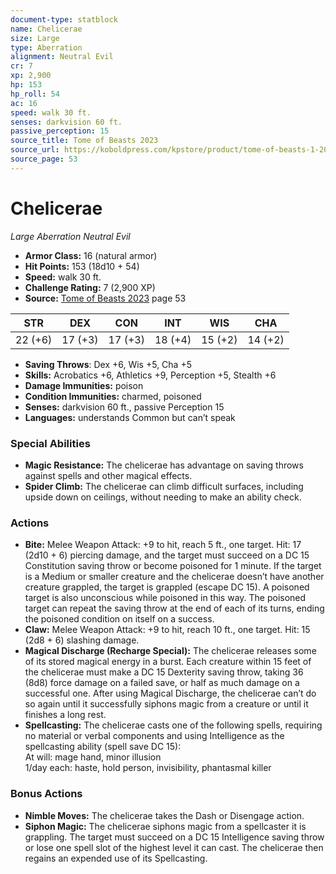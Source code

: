 ```yaml
---
document-type: statblock
name: Chelicerae
size: Large
type: Aberration
alignment: Neutral Evil
cr: 7
xp: 2,900
hp: 153
hp_roll: 54
ac: 16
speed: walk 30 ft.
senses: darkvision 60 ft. 
passive_perception: 15
source_title: Tome of Beasts 2023
source_url: https://koboldpress.com/kpstore/product/tome-of-beasts-1-2023-edition/
source_page: 53
---
```


# Chelicerae

*Large* *Aberration* *Neutral Evil*

- **Armor Class:** 16 (natural armor)
- **Hit Points:** 153 (18d10 + 54)
- **Speed:** walk 30 ft.
- **Challenge Rating:** 7 (2,900 XP)
- **Source:** [Tome of Beasts 2023](https://koboldpress.com/kpstore/product/tome-of-beasts-1-2023-edition/) page 53

| STR | DEX | CON | INT | WIS | CHA |
| --- | --- | --- | --- | --- | --- |
| 22 (+6) | 17 (+3) | 17 (+3) | 18 (+4) | 15 (+2) | 14 (+2) |

- **Saving Throws**: Dex +6, Wis +5, Cha +5
- **Skills:** Acrobatics +6, Athletics +9, Perception +5, Stealth +6
- **Damage Immunities:** poison
- **Condition Immunities:** charmed, poisoned
- **Senses:** darkvision 60 ft., passive Perception 15
- **Languages:** understands Common but can’t speak

### Special Abilities

- **Magic Resistance:** The chelicerae has advantage on saving throws against spells and other magical effects.
- **Spider Climb:** The chelicerae can climb difficult surfaces, including upside down on ceilings, without needing to make an ability check.

### Actions

- **Bite:** Melee Weapon Attack: +9 to hit, reach 5 ft., one target. Hit: 17 (2d10 + 6) piercing damage, and the target must succeed on a DC 15 Constitution saving throw or become poisoned for 1 minute. If the target is a Medium or smaller creature and the chelicerae doesn’t have another creature grappled, the target is grappled (escape DC 15). A poisoned target is also unconscious while poisoned in this way. The poisoned target can repeat the saving throw at the end of each of its turns, ending the poisoned condition on itself on a success.
- **Claw:** Melee Weapon Attack: +9 to hit, reach 10 ft., one target. Hit: 15 (2d8 + 6) slashing damage.
- **Magical Discharge (Recharge Special):** The chelicerae releases some of its stored magical energy in a burst. Each creature within 15 feet of the chelicerae must make a DC 15 Dexterity saving throw, taking 36 (8d8) force damage on a failed save, or half as much damage on a successful one. After using Magical Discharge, the chelicerae can’t do so again until it successfully siphons magic from a creature or until it finishes a long rest.
- **Spellcasting:** The chelicerae casts one of the following spells, requiring no material or verbal components and using Intelligence as the spellcasting ability (spell save DC 15):<br>At will: mage hand, minor illusion<br>1/day each: haste, hold person, invisibility, phantasmal killer

### Bonus Actions

- **Nimble Moves:** The chelicerae takes the Dash or Disengage action.
- **Siphon Magic:** The chelicerae siphons magic from a spellcaster it is grappling. The target must succeed on a DC 15 Intelligence saving throw or lose one spell slot of the highest level it can cast. The chelicerae then regains an expended use of its Spellcasting.
